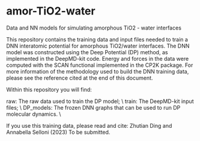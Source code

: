 # amor-TiO2-water
Data and NN models for simulating amorphous TiO2 - water interfaces

This repository contains the training data and input files needed to train a DNN interatomic potential for amorphous TiO2/water interfaces. The DNN model was constructed using the Deep Potential (DP) method, as implemented in the DeepMD-kit code. Energy and forces in the data were computed with the SCAN functional implemented in the CP2K package. For more information of the methodology used to build the DNN training data, please see the reference cited at the end of this document.

Within this repository you will find:

raw: The raw data used to train the DP model; \\
train: The DeepMD-kit input files; \\
DP_models: The frozen DNN graphs that can be used to run DP molecular dynamics. \\

If you use this training data, please read and cite:
Zhutian Ding and Annabella Selloni (2023) To be submitted.
